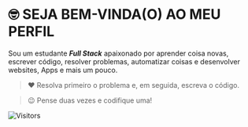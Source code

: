 <!-- TÍTULO -->

# :nerd_face: **SEJA BEM-VINDA(O) AO MEU PERFIL**

<!-- DESCRIÇÃO -->

Sou um estudante ***Full Stack*** apaixonado por aprender coisa novas, escrever código, resolver problemas, automatizar coisas e desenvolver websites, Apps e mais um pouco.

<!-- CITAÇÕES -->

> :heart: Resolva primeiro o problema e, em seguida, escreva o código.

> :wink: Pense duas vezes e codifique uma!

![Visitors](https://api.visitorbadge.io/api/visitors?path=Devsgeeknerd%2FDevsgeeknerd&label=Visitantes&labelColor=%23f9e64f&countColor=%23008000&style=plastic "Total de Visitas")
